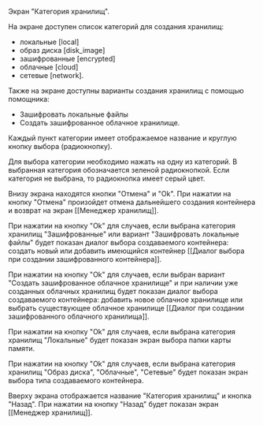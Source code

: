 Экран "Категория хранилищ".

На экране доступен список категорий для создания хранилищ:
* локальные [local]
* образ диска [disk_image]
* зашифрованные [encrypted]
* облачные [cloud]
* сетевые [network].

Также на экране доступны варианты создания хранилищ с помощью помощника:
* Зашифровать локальные файлы
* Создать зашифрованное облачное хранилище.

Каждый пункт категории имеет отображаемое название и круглую кнопку выбора (радиокнопку). 

Для выбора категории необходимо нажать на одну из категорий. В выбранная категория обозначается зеленой радиокнопкой. Если категория не выбрана, то радиокнопка имеет серый цвет.

Внизу экрана находятся кнопки "Отмена" и "Ok".
При нажатии на кнопку "Отмена" произойдет отмена дальнейшего создания контейнера и возврат на экран [[Менеджер хранилищ]].

При нажатии на кнопку "Ok" для случаев, если выбрана категория хранилищ "Зашифрованные" или вариант "Зашифровать локальные файлы" будет показан диалог выбора создаваемого контейнера: создать новый или добавить имеющийся контейнер [[Диалог выбора при создании зашифрованного контейнера]].

При нажатии на кнопку "Ok" для случаев, если выбран вариант "Создать зашифрованное облачное хранилище" и при наличии уже созданных облачных хранилищ будет показан диалог выбора создаваемого контейнера: добавить новое облачное хранилище или выбрать существующее облачное хранилище [[Диалог при создании зашифрованного облачного хранилища]].

При нажатии на кнопку "Ok" для случаев, если выбрана категория хранилищ "Локальные" будет показан экран выбора папки карты памяти.

При нажатии на кнопку "Ok" для случаев, если выбрана категория хранилищ "Образ диска", "Облачные", "Сетевые" будет показан экран выбора типа создаваемого контейнера.

Вверху экрана отображается название "Категория хранилищ" и кнопка "Назад". При нажатии на кнопку "Назад" будет показан экран [[Менеджер хранилищ]].